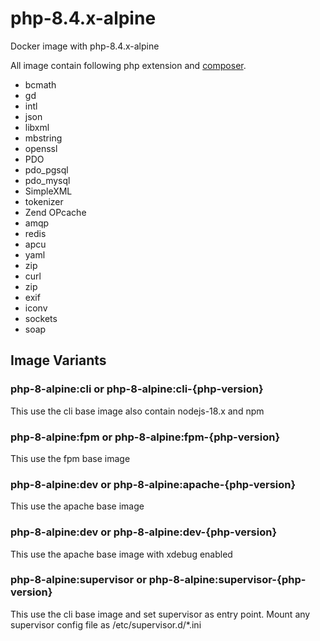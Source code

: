 # php-8.4.x-alpine
Docker image with php-8.4.x-alpine

All image contain following php extension and [composer](https://github.com/composer/composer).

- bcmath
- gd
- intl
- json
- libxml
- mbstring
- openssl
- PDO
- pdo_pgsql
- pdo_mysql
- SimpleXML
- tokenizer
- Zend OPcache
- amqp
- redis
- apcu
- yaml
- zip
- curl
- zip 
- exif
- iconv
- sockets
- soap

## Image Variants
### php-8-alpine:cli or php-8-alpine:cli-{php-version}
This use the cli base image also contain nodejs-18.x and npm

### php-8-alpine:fpm or php-8-alpine:fpm-{php-version}
This use the fpm base image

### php-8-alpine:dev or php-8-alpine:apache-{php-version}
This use the apache base image

### php-8-alpine:dev or php-8-alpine:dev-{php-version}
This use the apache base image with xdebug enabled

### php-8-alpine:supervisor or php-8-alpine:supervisor-{php-version}
This use the cli base image and set supervisor as entry point. Mount any supervisor config file as /etc/supervisor.d/*.ini
